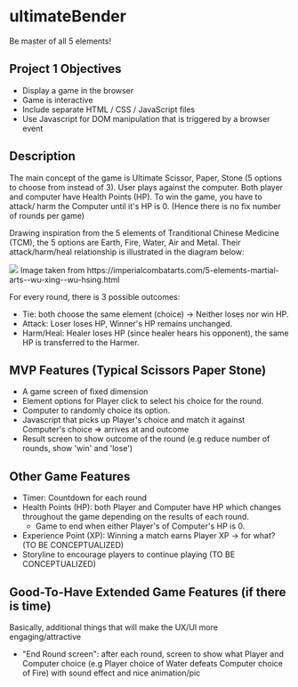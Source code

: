 # ultimateBender
Be master of all 5 elements!


## Project 1 Objectives 
- Display a game in the browser
- Game is interactive
- Include separate HTML / CSS / JavaScript files
- Use Javascript for DOM manipulation that is triggered by a browser event

## Description
The main concept of the game is Ultimate Scissor, Paper, Stone (5 options to choose from instead of 3).
User plays against the computer.
Both player and computer have Health Points (HP).
To win the game, you have to attack/ harm the Computer until it's HP is 0. (Hence there is no fix number of rounds per game) 

 Drawing inspiration from the 5 elements of Tranditional Chinese Medicine (TCM), the 5 options are Earth, Fire, Water, Air and Metal.
 Their attack/harm/heal relationship is illustrated in the diagram below:

<img src= "https://imperialcombatarts.com/uploads/3/5/3/1/35318375/2472116_orig.jpg">
Image taken from https://imperialcombatarts.com/5-elements-martial-arts--wu-xing--wu-hsing.html


For every round, there is 3 possible outcomes:
  - Tie: both choose the same element (choice) -> Neither loses nor win HP.
  - Attack: Loser loses HP, Winner's HP remains unchanged.
  - Harm/Heal: Healer loses HP (since healer hears his opponent), the same HP is transferred to the Harmer.
  
  ## MVP Features (Typical Scissors Paper Stone)
  - A game screen of fixed dimension
  - Element options for Player click to select his choice for the round.
  - Computer to randomly choice its option.
  - Javascript that picks up Player's choice and match it against Computer's choice => arrives at and outcome
  - Result screen to show outcome of the round (e.g reduce number of rounds, show 'win' and 'lose')
  
  ## Other Game Features
   - Timer: Countdown for each round
   - Health Points (HP): both Player and Computer have HP which changes throughout the game depending on the results of each round.
     - Game to end when either Player's of Computer's HP is 0.
   - Experience Point (XP): Winning a match earns Player XP -> for what? (TO BE CONCEPTUALIZED)
   - Storyline to encourage players to continue playing (TO BE CONCEPTUALIZED)
  
  
  ## Good-To-Have Extended Game Features (if there is time) 
  Basically, additional things that will make the UX/UI more engaging/attractive
   - "End Round screen": after each round, screen to show what Player and Computer choice (e.g Player choice of Water defeats Computer choice of Fire) with sound effect and nice animation/pic
